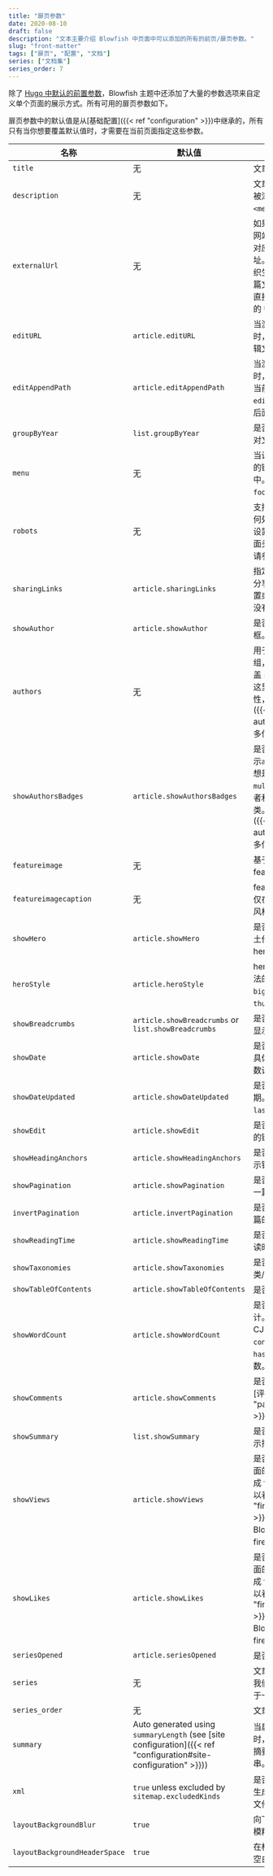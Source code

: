 ```yaml
---
title: "扉页参数"
date: 2020-08-10
draft: false
description: "文本主要介绍 Blowfish 中页面中可以添加的所有的前页/扉页参数。"
slug: "front-matter"
tags: ["扉页", "配置", "文档"]
series: ["文档集"]
series_order: 7
---
```


除了 [Hugo 中默认的前置参数](https://gohugo.io/content-management/front-matter/#front-matter-variables)，Blowfish 主题中还添加了大量的参数选项来自定义单个页面的展示方式。所有可用的扉页参数如下。

扉页参数中的默认值是从[基础配置]({{< ref "configuration" >}})中继承的，所有只有当你想要覆盖默认值时，才需要在当前页面指定这些参数。

<!-- prettier-ignore-start -->
| 名称                            | 默认值                                                                                                             | 描述                                                                                                                                             |
|-------------------------------|-----------------------------------------------------------------------------------------------------------------|------------------------------------------------------------------------------------------------------------------------------------------------|
| `title`                       | 无                                                                                                      | 文章名称。                                                                                                                                          |
| `description`                 | 无                                                                                                      | 文章的描述信息，它会被添加在 HTML 的 `<meta>`  元数据中。                                                                                                          |
| `externalUrl`                 | 无                                                                                                      | 如果文章发布在第三方网站上，这里提供只想对应文章的 URL 地址。提供 URL 将会组织生成内容页面，对这篇文章的任何引用都会直接跳转到第三方网站的 URL 上面。                                                             |
| `editURL`                     | `article.editURL`                                                                                               | 当激活 `showEdit` 参数时，此参数用来设置编辑文章的 URL。                                                                                                           |
| `editAppendPath`              | `article.editAppendPath`                                                                                        | 当激活 `showEdit` 参数时，该参数指定是否将当前文章路径添加到 `editURL` 设置的 URL 后面。                                                                                     |
| `groupByYear`                 | `list.groupByYear`                                                                                              | 是否在列表页面按年份对文章进行分组。                                                                                                                             |
| `menu`                        | 无                                                                                                      | 当设置此值，这篇内容的链接将会出现在菜单中。有效值是 `main` 或 `footer`。                                                                                                  |
| `robots`                      | 无                                                                                                      | 支持搜索引擎的爬虫如何处理这篇文章。如果设置了此值，它将在页面头部输出。更多内容请参考 [Google 文档](https://developers.google.com/search/docs/advanced/robots/robots_meta_tag#directives)。 |
| `sharingLinks`                | `article.sharingLinks`                                                                                          | 指定文章结尾显示哪些分享链接。如果没有设置或设置为 `false` ，则没有分享链接。                                                                                                    |
| `showAuthor`                  | `article.showAuthor`                                                                                            | 是否在页脚处显示作者框。                                                                                                                                   |
| `authors`                     | 无                                                                                                      | 用于展示多作者的数组，如果设置了将会覆盖 `showAuthor` 设置。这里使用了多作者的特性，查看[这个页面]({{< ref "multi-author" >}})来获取更多信息。                                                  |
| `showAuthorsBadges`           | `article.showAuthorsBadges`                                                                                     | 是否在文章和列表页展示`authors`作者分类。想是它生效需要开启`multiple authors`多作者和 `authors` 作者分类。 查看[这个页面]({{< ref "multi-author" >}})来获取更多信息。                          |
| `featureimage`                | 无                                                                                                      | 基于外部 URL 的 feature 图片链接。                                                                                                                       
| `featureimagecaption`         | 无                                                                                                      | feature 图片的说明，仅在 hero 样式的 `big` 风格下展示。                                                                                                         
| `showHero`                    | `article.showHero`                                                                                              | 是否在文章页面将所裸土作为文章页面内的 hero 图片显示。                                                                                                                 |
| `heroStyle`                   | `article.heroStyle`                                                                                             | hero 图片的风格，合法的值有： `basic`、`big`、`background`、`thumbAndBackground`。                                                                             |
| `showBreadcrumbs`             | `article.showBreadcrumbs` or `list.showBreadcrumbs`                                                             | 是否在文章或列表页面显示面包屑导航。                                                                                                                             |
| `showDate`                    | `article.showDate`                                                                                              | 是否显示文章的日期。具体日期使用 `date` 参数设置。                                                                                                                  |
| `showDateUpdated`             | `article.showDateUpdated`                                                                                       | 是否显示文章的更新日期。具体日期使用 `lastmod` 参数设置。                                                                                                             |
| `showEdit`                    | `article.showEdit`                                                                                              | 是否显示编辑文章内容的链接。                                                                                                                                 |
| `showHeadingAnchors`          | `article.showHeadingAnchors`                                                                                    | 是否在文章的标题旁显示锚点链接。                                                                                                                               |
| `showPagination`              | `article.showPagination`                                                                                        | 是否在文章页脚显示下一篇/上一篇链接。                                                                                                                            |
| `invertPagination`            | `article.invertPagination`                                                                                      | 是否翻转下一篇/上一篇的链接方向。                                                                                                                              |
| `showReadingTime`             | `article.showReadingTime`                                                                                       | 是否显示文章的预估阅读时间。                                                                                                                                 |
| `showTaxonomies`              | `article.showTaxonomies`                                                                                        | 是否显示文章关联的分类/标签。                                                                                                                                |
| `showTableOfContents`         | `article.showTableOfContents`                                                                                   | 是否显示文章目录。                                                                                                                                      |
| `showWordCount`               | `article.showWordCount`                                                                                         | 是否显示文章字数统计。如果你的语言属于 CJK 语言，需要在 `config.toml` 中开启 `hasCJKLanguage` 参数。                                                                          |
| `showComments`                | `article.showComments`                                                                                          | 是否在文章页脚显示 [评论部分]({{< ref "partials#comments" >}})。                                                                                             |
| `showSummary`                 | `list.showSummary`                                                                                              | 是否在文章或列表页显示摘要。                                                                                                                                 |
| `showViews`                   | `article.showViews`                                                                                             | 是否显示文章和列表页面的阅读量。这需要集成 firebase ，具体可以看[这个页面]({{< ref "firebase-views" >}})来了解如何在 Blowfish 中集成firebase。                                          |
| `showLikes`                   | `article.showLikes`                                                                                             | 是否显示文章和列表页面的点赞量。这需要集成 firebase ，具体可以看[这个页面]({{< ref "firebase-views" >}})来了解如何在 Blowfish 中集成firebase。                                          |
| `seriesOpened`                | `article.seriesOpened`                                                                                          | 是否打开系列模块。                                                                                                                                      |
| `series`                      | 无                                                                                                      | 文章所属的系列数组，我们建议每篇文章只属于一个系列。                                                                                                                     |
| `series_order`                | 无                                                                                                      | 文章在系列中的编号。                                                                                                                                     |
| `summary`                     | Auto generated using `summaryLength` (see [site configuration]({{< ref "configuration#site-configuration" >}})) | 当启用 `showSummary` 时，这是作为这篇文章摘要的Markdown字符串。                                                                                                    |
| `xml`                         | `true` unless excluded by `sitemap.excludedKinds`                                                               | 是否将这篇文章包含在生成的 `/sitemap.xml` 文件中。                                                                                                              |
| `layoutBackgroundBlur`        | `true`                                                                                                          | 向下滚动主页时，是否模糊背景图。                                                                                                                               |
| `layoutBackgroundHeaderSpace` | `true`                                                                                                          | 在标题和正文之间添加空白区域间隔。                                                                                                                              |
<!-- prettier-ignore-end -->
